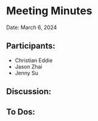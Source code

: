 # Meeting Minutes

Date: March 6, 2024

## Participants:
- Christian Eddie
- Jason Zhai
- Jenny Su

## Discussion:


## To Dos:

